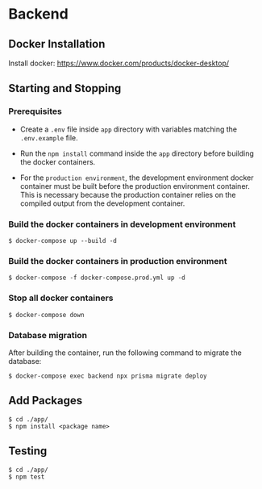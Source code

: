 # Backend

## Docker Installation

Install docker: https://www.docker.com/products/docker-desktop/

## Starting and Stopping

### Prerequisites

- Create a `.env` file inside `app` directory with variables matching the `.env.example` file.

- Run the `npm install` command inside the `app` directory before building the docker containers.

- For the `production environment`, the development environment docker container must be built before the production environment container. This is necessary because the production container relies on the compiled output from the development container.

### Build the docker containers in development environment

    $ docker-compose up --build -d

### Build the docker containers in production environment

    $ docker-compose -f docker-compose.prod.yml up -d

### Stop all docker containers

    $ docker-compose down

### Database migration

After building the container, run the following command to migrate the database:

    $ docker-compose exec backend npx prisma migrate deploy

## Add Packages

    $ cd ./app/
    $ npm install <package name>

## Testing

    $ cd ./app/
    $ npm test
